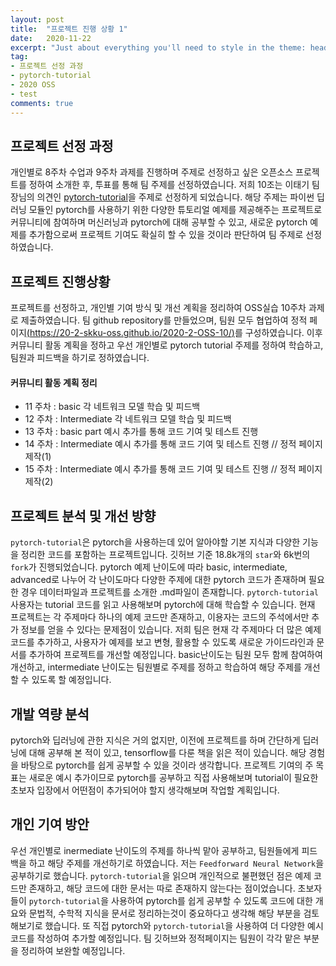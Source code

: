 ```yaml
---
layout: post
title:  "프로젝트 진행 상황 1"
date:   2020-11-22
excerpt: "Just about everything you'll need to style in the theme: headings, paragraphs, blockquotes, tables, code blocks, and more."
tag:
- 프로젝트 선정 과정
- pytorch-tutorial
- 2020 OSS
- test
comments: true
---
```


## 프로젝트 선정 과정

 개인별로 8주차 수업과 9주차 과제를 진행하며 주제로 선정하고 싶은 오픈소스 프로젝트를 정하여 소개한 후, 투표를 통해 팀 주제를 선정하였습니다. 저희 10조는 이태기 팀장님의 의견인 [pytorch-tutorial](https://github.com/yunjey/pytorch-tutorial)을 주제로 선정하게 되었습니다. 해당 주제는 파이썬 딥러닝 모듈인 pytorch를 사용하기 위한 다양한 튜토리얼 예제를 제공해주는 프로젝트로 커뮤니티에 참여하며 머신러닝과 pytorch에 대해 공부할 수 있고, 새로운 pytorch 예제를 추가함으로써 프로젝트 기여도 확실히 할 수 있을 것이라 판단하여 팀 주제로 선정하였습니다.

## 프로젝트 진행상황

 프로젝트를 선정하고, 개인별 기여 방식 및 개선 계획을 정리하여 OSS실습 10주차 과제로 제출하였습니다. 팀 github repository를 만들었으며, 팀원 모두 협업하여 정적 페이지[(https://20-2-skku-oss.github.io/2020-2-OSS-10/)](https://20-2-skku-oss.github.io/2020-2-OSS-10/)를 구성하였습니다.
 이후 커뮤니티 활동 계획을 정하고 우선 개인별로 pytorch tutorial 주제를 정하여 학습하고, 팀원과 피드백을 하기로 정하였습니다.
 

####     커뮤니티 활동 계획 정리
 * 11 주차 : basic 각 네트워크 모델 학습 및 피드백
 * 12 주차 : Intermediate 각 네트워크 모델 학습 및 피드백
 * 13 주차 : basic part 예시 추가를 통해 코드 기여 및 테스트 진행
 * 14 주차 : Intermediate 예시 추가를 통해 코드 기여 및 테스트 진행 // 정적 페이지 제작(1)
 * 15 주차 : Intermediate 예시 추가를 통해 코드 기여 및 테스트 진행 // 정적 페이지 제작(2)
 
## 프로젝트 분석 및 개선 방향
 
 `pytorch-tutorial`은 pytorch을 사용하는데 있어 알아야할 기본 지식과 다양한 기능을 정리한 코드를 포함하는 프로젝트입니다. 깃허브 기준 18.8k개의 `star`와 6k번의 `fork`가 진행되었습니다. 
 pytorch 예제 난이도에 따라 basic, intermediate, advanced로 나누어 각 난이도마다 다양한 주제에 대한 pytorch 코드가 존재하며 필요한 경우 데이터파일과 프로젝트를 소개한 .md파일이 존재합니다. `pytorch-tutorial` 사용자는 tutorial 코드를 읽고 사용해보며 pytorch에 대해 학습할 수 있습니다.
  현재 프로젝트는 각 주제마다 하나의 예제 코드만 존재하고, 이용자는 코드의 주석에서만 추가 정보를 얻을 수 있다는 문제점이 있습니다. 저희 팀은 현재 각 주제마다 더 많은 예제 코드를 추가하고, 사용자가 예제를 보고 변형, 활용할 수 있도록 새로운 가이드라인과 문서를 추가하여 프로젝트를 개선할 예정입니다.
  basic난이도는 팀원 모두 함께 참여하여 개선하고, intermediate 난이도는 팀원별로 주제를 정하고 학습하여 해당 주제를 개선할 수 있도록 할 예정입니다.
  
  
## 개발 역량 분석

 pytorch와 딥러닝에 관한 지식은 거의 없지만, 이전에 프로젝트를 하며 간단하게 딥러닝에 대해 공부해 본 적이 있고, tensorflow를 다룬 책을 읽은 적이 있습니다. 해당 경험을 바탕으로 pytorch를 쉽게 공부할 수 있을 것이라 생각합니다. 프로젝트 기여의 주 목표는 새로운 예시 추가이므로 pytorch를 공부하고 직접 사용해보며 tutorial이 필요한 초보자 입장에서 어떤점이 추가되어야 할지 생각해보며 작업할 계획입니다.
 
## 개인 기여 방안
 
 우선 개인별로 inermediate 난이도의 주제를 하나씩 맡아 공부하고, 팀원들에게 피드백을 하고 해당 주제를 개선하기로 하였습니다. 저는 `Feedforward Neural Network`을 공부하기로 했습니다.
 `pytorch-tutorial`을 읽으며 개인적으로 불편했던 점은 예제 코드만 존재하고, 해당 코드에 대한 문서는 따로 존재하지 않는다는 점이었습니다. 초보자들이 `pytorch-tutorial`을 사용하여 pytorch를 쉽게 공부할 수 있도록 코드에 대한 개요와 문법적, 수학적 지식을 문서로 정리하는것이 중요하다고 생각해 해당 부분을 검토해보기로 했습니다.
 또 직접 pytorch와 `pytorch-tutorial`을 사용하여 더 다양한 예시 코드를 작성하여 추가할 예정입니다.
 팀 깃허브와 정적페이지는 팀원이 각각 맡은 부분을 정리하여 보완할 예정입니다.
